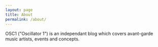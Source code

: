```yaml
---
layout: page
title: About
permalink: /about/
---
```


OSC1 ("Oscillator 1") is an independant blog which covers avant-garde music artists, events and concepts.

